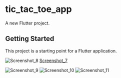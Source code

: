 # tic_tac_toe_app

A new Flutter project.

## Getting Started

This project is a starting point for a Flutter application.


![Screenshot_8](https://user-images.githubusercontent.com/44892139/178237221-217!85df2-bc36-4471-ab6e-57459ad46cd6.png)
[Screenshot_7](https://user-images.githubusercontent.com/44892139/178467963-5d49816f-6e7d-4b83-98f8-1c65c5fdc531.png)

![Screenshot_9](https://user-images.githubusercontent.com/44892139/178237236-baea0327-bd6a-4e61-adf8-2a3be90f2088.png)
![Screenshot_10](https://user-images.githubusercontent.com/44892139/178237245-a16aab99-c838-4548-9d26-9dd654bcade2.png)
![Screenshot_11](https://user-images.githubusercontent.com/44892139/178237250-3e10a209-bd93-41b2-9a14-d5aaf05f531c.png)
